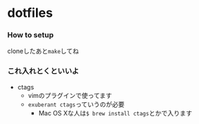 dotfiles
========

### How to setup

cloneしたあと`make`してね

### これ入れとくといいよ
* ctags
  * vimのプラグインで使ってます
  * `exuberant ctags`っていうのが必要
    * Mac OS Xな人は`$ brew install ctags`とかで入ります
